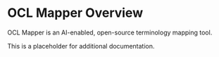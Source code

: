 OCL Mapper Overview
=======================
OCL Mapper is an AI-enabled, open-source terminology mapping tool.

This is a placeholder for additional documentation.
